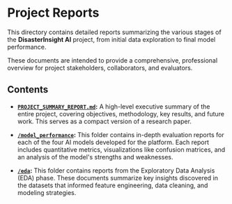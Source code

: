 # Project Reports


This directory contains detailed reports summarizing the various stages of the **DisasterInsight AI** project, from initial data exploration to final model performance.

These documents are intended to provide a comprehensive, professional overview for project stakeholders, collaborators, and evaluators.

## Contents

*   **[`PROJECT_SUMMARY_REPORT.md`](./PROJECT_SUMMARY_REPORT.md):** A high-level executive summary of the entire project, covering objectives, methodology, key results, and future work. This serves as a compact version of a research paper.

*   **[`/model_performance`](./model_performance/):** This folder contains in-depth evaluation reports for each of the four AI models developed for the platform. Each report includes quantitative metrics, visualizations like confusion matrices, and an analysis of the model's strengths and weaknesses.

*   **[`/eda`](./eda/):** This folder contains reports from the Exploratory Data Analysis (EDA) phase. These documents summarize key insights discovered in the datasets that informed feature engineering, data cleaning, and modeling strategies.
